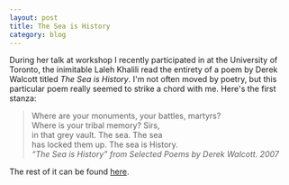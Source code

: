 ```yaml
---
layout: post
title: The Sea is History
category: blog
---
```


During her talk at workshop I recently participated in at the University of Toronto, the inimitable Laleh Khalili read the entirety of a poem by Derek Walcott titled *The Sea is History*. I'm not often moved by poetry, but this particular poem really seemed to strike a chord with me. Here's the first stanza:

> Where are your monuments, your battles, martyrs?<br>
Where is your tribal memory? Sirs,<br>
in that grey vault. The sea. The sea<br>
has locked them up. The sea is History.<br>
<cite>“The Sea is History” from *Selected Poems by Derek Walcott*. 2007</cite>

The rest of it can be found [here](https://www.poets.org/poetsorg/poem/sea-history).
